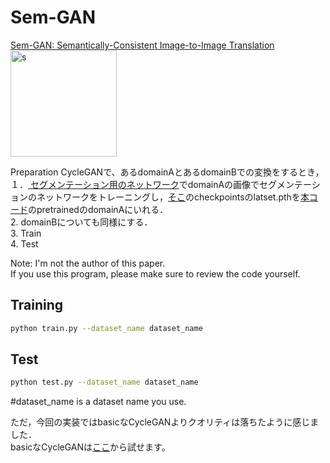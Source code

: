 # Sem-GAN

<a href="https://arxiv.org/abs/1807.04409">Sem-GAN: Semantically-Consistent Image-to-Image Translation</a>
<img width="170" alt="s" src="https://user-images.githubusercontent.com/64032115/109528235-f1f8de00-7a60-11eb-88f0-86420de17b75.png">


Preparation
CycleGANで、あるdomainAとあるdomainBでの変換をするとき，<br>
１．<a href="https://github.com/Daiki-Shiotsuka/FCN_PyTorch"> セグメンテーション用のネットワーク</a>でdomainAの画像でセグメンテーションのネットワークをトレーニングし，<a href="https://github.com/Daiki-Shiotsuka/FCN_PyTorch">そこ</a>のcheckpointsのlatset.pthを<a href="https://github.com/Daiki-Shiotsuka/SemSeg_CycleGAN_PyTorch">本コード</a>のpretrainedのdomainAにいれる．<br>
2. domainBについても同様にする．<br>
3. Train<br>
4. Test<br>


Note:
I'm not the author of this paper.  
If you use this program, please make sure to review the code yourself.

## Training
```bash
python train.py --dataset_name dataset_name
```
## Test
```bash
python test.py --dataset_name dataset_name
```

#dataset_name is a dataset name you use.


ただ，今回の実装ではbasicなCycleGANよりクオリティは落ちたように感じました．<br>
basicなCycleGANは<a href="https://github.com/Daiki-Shiotsuka/CycleGAN_PyTorch">ここ</a>から試せます。
